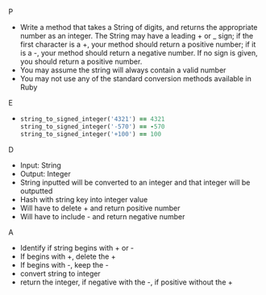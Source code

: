 P

- Write a method that takes a String of digits, and returns the appropriate number as an integer. The String may have a leading + or _ sign; if the first character is a +, your method should return a positive number; if it is a -, your method should return a negative number. If no sign is given, you should return a positive number.
- You may assume the string will always contain a valid number
- You may not use any of the standard conversion methods available in Ruby

E

- ```ruby
  string_to_signed_integer('4321') == 4321
  string_to_signed_integer('-570') == -570
  string_to_signed_integer('+100') == 100
  ```

D

- Input: String
- Output: Integer
- String inputted will be converted to an integer and that integer will be outputted
- Hash with string key into integer value
- Will have to delete + and return positive number
- Will have to include - and return negative number

A

- Identify if string begins with + or -
- If begins with +, delete the +
- If begins with -, keep the -
- convert string to integer
- return the integer, if negative with the -, if positive without the +